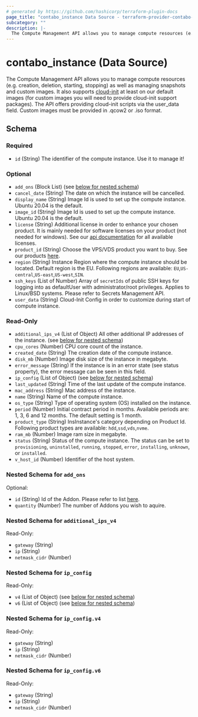 ```yaml
---
# generated by https://github.com/hashicorp/terraform-plugin-docs
page_title: "contabo_instance Data Source - terraform-provider-contabo-sdkv2"
subcategory: ""
description: |-
  The Compute Management API allows you to manage compute resources (e.g. creation, deletion, starting, stopping) as well as managing snapshots and custom images. It also supports cloud-init https://cloud-init.io/ at least on our default images (for custom images you will need to provide cloud-init support packages). The API offers providing cloud-init scripts via the user_data field. Custom images must be provided in .qcow2 or .iso format.
---
```


# contabo_instance (Data Source)

The Compute Management API allows you to manage compute resources (e.g. creation, deletion, starting, stopping) as well as managing snapshots and custom images. It also supports [cloud-init](https://cloud-init.io/) at least on our default images (for custom images you will need to provide cloud-init support packages). The API offers providing cloud-init scripts via the user_data field. Custom images must be provided in .qcow2 or .iso format.



<!-- schema generated by tfplugindocs -->
## Schema

### Required

- `id` (String) The identifier of the compute instance. Use it to manage it!

### Optional

- `add_ons` (Block List) (see [below for nested schema](#nestedblock--add_ons))
- `cancel_date` (String) The date on which the instance will be cancelled.
- `display_name` (String) Image Id is used to set up the compute instance. Ubuntu 20.04 is the default.
- `image_id` (String) Image Id is used to set up the compute instance. Ubuntu 20.04 is the default.
- `license` (String) Additional license in order to enhance your chosen product. It is mainly needed for software licenses on your product (not needed for windows). See our [api documentation](https://api.contabo.com/#tag/Instances/operation/createInstance) for all available licenses.
- `product_id` (String) Choose the VPS/VDS product you want to buy. See our products [here](https://api.contabo.com/#tag/Instances/operation/createInstance).
- `region` (String) Instance Region where the compute instance should be located. Default region is the EU. Following regions are available: `EU`,`US-central`,`US-east`,`US-west`,`SIN`.
- `ssh_keys` (List of Number) Array of `secretIds` of public SSH keys for logging into as defaultUser with administrator/root privileges. Applies to Linux/BSD systems. Please refer to Secrets Management API.
- `user_data` (String) Cloud-Init Config in order to customize during start of compute instance.

### Read-Only

- `additional_ips_v4` (List of Object) All other additional IP addresses of the instance. (see [below for nested schema](#nestedatt--additional_ips_v4))
- `cpu_cores` (Number) CPU core count of the instance.
- `created_date` (String) The creation date of the compute instance.
- `disk_mb` (Number) Image disk size of the instance in megabyte.
- `error_message` (String) If the instance is in an error state (see status property), the error message can be seen in this field.
- `ip_config` (List of Object) (see [below for nested schema](#nestedatt--ip_config))
- `last_updated` (String) Time of the last update of the compute instance.
- `mac_address` (String) Mac address of the instance.
- `name` (String) Name of the compute instance.
- `os_type` (String) Type of operating system (OS) installed on the instance.
- `period` (Number) Initial contract period in months. Available periods are: 1, 3, 6 and 12 months. The default setting is 1 month.
- `product_type` (String) InsInstance's category depending on Product Id. Following product types are available: `hdd`,`ssd`,`vds`,`nvme`.
- `ram_mb` (Number) Image ram size in megabyte.
- `status` (String) Status of the compute instance. The status can be set to `provisioning`, `uninstalled`, `running`, `stopped`, `error`, `installing`, `unknown`, or `installed`.
- `v_host_id` (Number) Identifier of the host system.

<a id="nestedblock--add_ons"></a>
### Nested Schema for `add_ons`

Optional:

- `id` (String) Id of the Addon. Please refer to list [here](https://contabo.com/en/product-list/?show_ids=true).
- `quantity` (Number) The number of Addons you wish to aquire.


<a id="nestedatt--additional_ips_v4"></a>
### Nested Schema for `additional_ips_v4`

Read-Only:

- `gateway` (String)
- `ip` (String)
- `netmask_cidr` (Number)


<a id="nestedatt--ip_config"></a>
### Nested Schema for `ip_config`

Read-Only:

- `v4` (List of Object) (see [below for nested schema](#nestedobjatt--ip_config--v4))
- `v6` (List of Object) (see [below for nested schema](#nestedobjatt--ip_config--v6))

<a id="nestedobjatt--ip_config--v4"></a>
### Nested Schema for `ip_config.v4`

Read-Only:

- `gateway` (String)
- `ip` (String)
- `netmask_cidr` (Number)


<a id="nestedobjatt--ip_config--v6"></a>
### Nested Schema for `ip_config.v6`

Read-Only:

- `gateway` (String)
- `ip` (String)
- `netmask_cidr` (Number)


